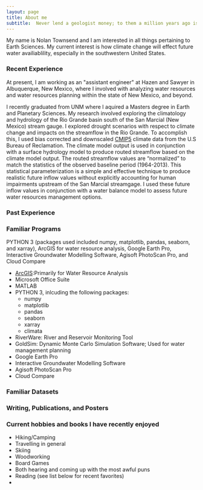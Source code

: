 ```yaml
---
layout: page
title: About me
subtitle:  Never lend a geologist money; to them a million years ago is recent.
---
```


My name is Nolan Townsend and I am interested in all things pertaining to Earth Sciences.  My current interest is how climate change will effect future water availiablility, especially in the southwestern United States.

### Recent Experience

At present, I am working as an "assistant engineer" at Hazen and Sawyer in Albuquerque, New Mexico, where I involved with analyzing water resources and water resources planning within the state of New Mexico, and beyond.

I recently graduated from UNM where I aquired a Masters degree in Earth and Planetary Sciences.  My research involved exploring the climatology and hydrology of the Rio Grande basin south of the San Marcial (New Mexico) stream gauge.  I explored drought scenarios with respect to climate change and impacts on the streamflow in the Rio Grande. To accomplish this, I used bias corrected and downscaled  [CMIP5](https://pcmdi.llnl.gov/mips/cmip5/data-portal.html) climate data from the U.S Bureau of Reclamation.  The climate model output is used in conjunction with a surface hydrology model to produce routed streamflow based on the climate model output.  The routed streamflow values are “normalized” to match the statistics of the observed baseline period (1964-2013).  This statistical parameterization is a simple and effective technique to produce realistic future inflow values without explicitly accounting for human impairments upstream of the San Marcial streamgage.  I used these future inflow values in conjunction with a water balance model to assess future water resources management options.

### Past Experience

### Familiar Programs
PYTHON 3 (packages used included numpy, matplotlib, pandas, seaborn, and xarray), ArcGIS for water resource analysis, Google Earth Pro, Interactive Groundwater Modelling Software, Agisoft PhotoScan Pro, and Cloud Compare
- [ArcGIS](http://www.unm.edu/~ntownsend/):Primarily for Water Resource Analysis
- Microsoft Office Suite
- MATLAB
- PYTHON 3, inlcuding the following packages:
  * numpy
  * matplotlib
  * pandas
  * seaborn
  * xarray
  * climata
- RiverWare: River and Reservoir Monitoring Tool
- GoldSim: Dynamic Monte Carlo Simulation Software;  Used for water management planning
- Google Earth Pro
- Interactive Groundwater Modelling Software
- Agisoft PhotoScan Pro
- Cloud Compare

### Familiar Datasets

### Writing, Publications, and Posters

### Current hobbies and books I have recently enjoyed
- Hiking/Camping
- Travelling in general
- Skiing
- Woodworking
- Board Games
- Both hearing and coming up with the most awful puns
- Reading (see list below for recent favorites)
- 
